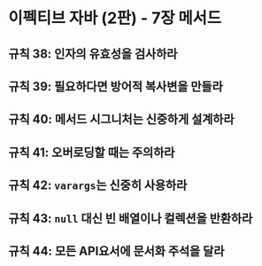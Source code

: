 # 이펙티브 자바 (2판) - 7장 메서드

## 규칙 38: 인자의 유효성을 검사하라


## 규칙 39: 필요하다면 방어적 복사변을 만들라


## 규칙 40: 메서드 시그니처는 신중하게 설계하라


## 규칙 41: 오버로딩할 때는 주의하라


## 규칙 42: `varargs`는 신중히 사용하라


## 규칙 43: `null` 대신 빈 배열이나 컬렉션을 반환하라


## 규칙 44: 모든 API요서에 문서화 주석을 달라


